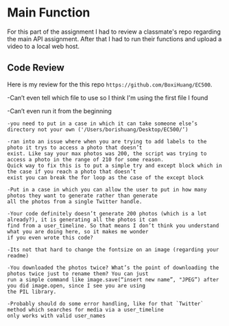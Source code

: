 # **Main Function**
  For this part of the assignment I had to review a classmate's repo regarding the main API assignment. After that I had to run their functions and upload a video to a local web host.

## **Code Review**
   Here is my review for the this repo `https://github.com/BoxiHuang/EC500`.

   -Can’t even tell which file to use so I think I'm using the first file I found
   
   -Can’t even run it from the beginning
   	
   	-you need to put in a case in which it can take someone else’s directory not your own ('/Users/borishuang/Desktop/EC500/‘)
   	
   	-ran into an issue where when you are trying to add labels to the photo it trys to access a photo that doesn’t 
   	exist. Like say your max photos was 200, the script was trying to access a photo in the range of 210 for some reason. 
   	Quick way to fix this is to put a simple try and except block which in the case if you reach a photo that doesn’t 
   	exist you can break the for loop as the case of the except block
   	
   	-Put in a case in which you can allow the user to put in how many photos they want to generate rather than generate 
   	all the photos from a single Twitter handle. 
   	
   	-Your code definitely doesn’t generate 200 photos (which is a lot already?), it is generating all the photos it can 
   	find from a user_timeline. So that means I don’t think you understand what you are doing here, so it makes me wonder 
   	if you even wrote this code?
   	
   	-Its not that hard to change the fontsize on an image (regarding your readme)
   	
   	-You downloaded the photos twice? What’s the point of downloading the photos twice just to rename them? You can just 
   	run a simple command like image.save(“insert new name”, "JPEG”) after you did image.open, since I see you are using 
   	the PIL library. 
   	
   	-Probably should do some error handling, like for that `Twitter` method which searches for media via a user_timeline 
   	only works with valid user_names